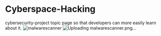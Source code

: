 # Cyberspace-Hacking
 cybersecurity-project topic page so that developers can more easily learn about it. 
![malwarescanner](https://github.com/SudhamaAnonymous/Cyberspace-Hacking/assets/152418947/c4843dcf-f972-4330-b111-ef46805a1b08)
![Uploading malwarescanner.png…]()
